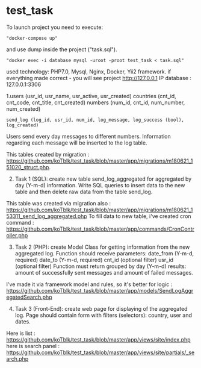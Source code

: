 # test_task
To launch project you need to execute:

	"docker-compose up"
	
and use dump inside the project ("task.sql").

	"docker exec -i database mysql -uroot -proot test_task < task.sql"

used technology: PHP7.0, Mysql, Nginx, Docker, Yii2 framework.
if everything made correct - you will see project http://127.0.0.1
IP database : 127.0.0.1:3306

1.users (usr_id, usr_name, usr_active, usr_created)
	countries (cnt_id, cnt_code, cnt_title, cnt_created)
	numbers (num_id, cnt_id, num_number, num_created)
	
	send_log (log_id, usr_id, num_id, log_message, log_success (bool), log_created)

Users send every day messages to different numbers. Information regarding each message will be inserted to the log table.


This tables created by migration : https://github.com/koTblk/test_task/blob/master/app/migrations/m180621_151020_struct.php.

2. Task 1 (SQL): create new table send_log_aggregated for aggregated by day (Y-m-d) information.
Write SQL queries to insert data to the new table and then delete raw data from the table send_log.

This table was created via migration also : https://github.com/koTblk/test_task/blob/master/app/migrations/m180621_153311_send_log_aggregated.php
To fill data to new table, i've created cron command : https://github.com/koTblk/test_task/blob/master/app/commands/CronController.php

3. Task 2 (PHP): create Model Class for getting information from the new aggregated log. Function should receive parameters: 
	date_from (Y-m-d, required)
	date_to (Y-m-d, required)
	cnt_id (optional filter)
	usr_id (optional filter)
Function must return grouped by day (Y-m-d) results: amount of successfully sent messages and amount of failed messages.

I've made it via framework model and rules, so it's better for logic : https://github.com/koTblk/test_task/blob/master/app/models/SendLogAggregatedSearch.php

4. Task 3 (Front-End): create web page for displaying of the aggregated log. Page should contain form with filters (selectors): country, user and dates.

Here is list : https://github.com/koTblk/test_task/blob/master/app/views/site/index.php
here is search panel : https://github.com/koTblk/test_task/blob/master/app/views/site/partials/_search.php
